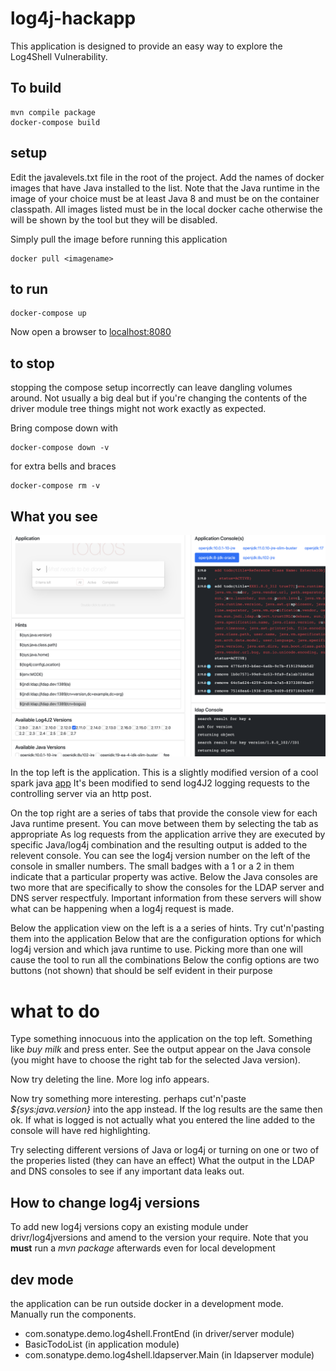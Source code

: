 # log4j-hackapp

This application is designed to provide an easy way to explore the Log4Shell Vulnerability.


## To build
```
mvn compile package
docker-compose build 
```

## setup

Edit the javalevels.txt file in the root of the project.
Add the names of docker images that have Java installed to the list.
Note that the Java runtime in the image of your choice must be at least Java 8 and must be on the container classpath. 
All images listed must be in the local docker cache otherwise the will be shown by the tool but they will be disabled.

Simply pull the image before running this application 

```
docker pull <imagename>
```


## to run
```
docker-compose up 
```

Now open a browser to [localhost:8080](http:localhost:8080)

## to stop

stopping the compose setup incorrectly can leave dangling volumes around.
Not usually a big deal but if you're changing the contents of the driver module tree
things might not work exactly as expected.  

Bring compose down with 
```
docker-compose down -v 
```
for extra bells and braces
```
docker-compose rm -v 
```

## What you see 

![main](docs/gitpages/images/fullscreen.png) 

In the top left is the application.  This is a slightly modified version of a cool spark java [app](https://github.com/tipsy/spark-intercooler) It's been modified to send log4J2 logging requests  to the controlling server via an http post.  

On the top right are a series of tabs that provide the console view for each Java runtime present.  You can move between them by selecting the tab as appropriate
As log requests from the application arrive they are executed by specific Java/log4j combination and the resulting output is added to the relevent console.
You can see the log4j version number on the left of the console in smaller numbers. The   small badges with a 1 or a 2 in them indicate that a particular property was active. 
Below the Java consoles are two more that are specifically to show the consoles for the LDAP server and DNS server respectfuly.  Important information from these servers will show what can be happening when a log4j request is made.  

Below the application view on the left is a a series of hints.  Try cut'n'pasting them into the application 
Below that are the configuration options for which log4j version and which java runtime to use. Picking more than one will cause the tool to run all the combinations
Below the config options are two buttons (not shown) that should be self evident in their purpose


# what to do 

Type something innocuous into the application on the top left.  Something like *buy milk* and press enter.   See the output appear on the Java console (you might have to choose the right tab for the selected Java version).   

Now try deleting the line. More log info appears.  

Now try something more interesting.  perhaps cut'n'paste *${sys:java.version}* into the app instead.  If the log results are the same then ok.  If what is logged is not actually what you entered the line added to the console will have red highlighting. 

Try selecting different versions of Java or log4j or turning on one or two of the properies listed (they can have an effect) What the output in the LDAP and DNS consoles to see if any important data leaks out.    




## How to change log4j versions

To add new log4j versions copy an existing module under drivr/log4jversions and amend to the version your require. 
Note that you **must** run a *mvn package* afterwards even for local development 

## dev mode

the application can be run outside docker in a development mode.  
Manually run the components.

- com.sonatype.demo.log4shell.FrontEnd   (in driver/server module)
- BasicTodoList   (in application module)
- com.sonatype.demo.log4shell.ldapserver.Main (in ldapserver module)



